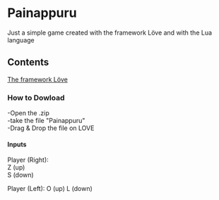 # Painappuru
Just a simple game created with the framework Löve and with the Lua language

<h2>Contents</h2>
<a href="https://love2d.org/">The framework Löve</a>

<h3>How to Dowload</h3>
-Open the .zip </br>
-take the file "Painappuru" </br> 
-Drag & Drop the file on LOVE


<h4>Inputs</h4>

Player (Right):        
Z (up)                 
S (down)               

Player (Left):
O (up)
L (down)
